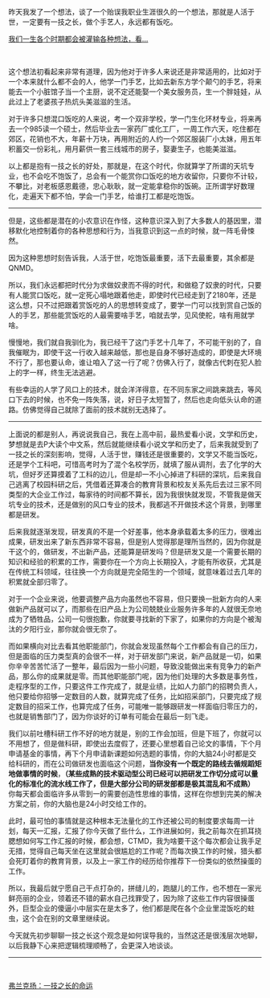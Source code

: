 <p>昨天我发了一个想法，谈了一个贻误我职业生涯很久的一个想法，那就是人活于世，一定要有一技之长，做个手艺人，永远都有饭吃。</p><a data-draft-node="block" data-draft-type="link-card" href="https://www.zhihu.com/pin/1026570821711540224" class="internal">我们一生各个时期都会被灌输各种想法，看…</a><p class="ztext-empty-paragraph"><br/></p><p>这个想法初看起来非常有道理，因为他对于许多人来说还是非常适用的，比如对于一个本来就什么都不会的人，他学一门手艺，比如去新东方学个颠勺的手艺，将来能去一个小脏馆子当一个主厨，说不定还能娶一个美女服务员，生一个胖娃娃，从此过上了老婆孩子热炕头美滋滋的生活。</p><p>对于许多只想混口饭吃的人来说，考一个双非学校，学一门生化环材专业，将来再去一个985读一个硕士，然后毕业去一家药厂或化工厂，一周工作六天，吃住都在郊区，花销也不大，年薪十万块，再用附近的人约一个郊区服装厂小太妹，用五年积蓄交一份彩礼，用月薪供一套三线城市的房子，娶妻生子，也能美滋滋。</p><p>以上都是抱有一技之长的好处，那就是，在这个时代，你就算学了所谓的天坑专业，也不会吃不饱饭了，总会有一个能赏你口饭吃的地方收留你，只要你不计较，不攀比，对老板感恩戴德，忠心耿耿，就一定能拿稳你的饭碗。正所谓学好数理化，走遍天下都不怕，学会一门手艺，给谁打工都是吃饱饭。</p><hr/><p>但是，这些都是潜在的小农意识在作怪，这种意识深入到了大多数人的基因里，潜移默化地控制着你的各种思想和行为，当我意识到这一点的时候，就一阵毛骨悚然。</p><p>因为这种思想时刻告诉我，人活于世，吃饱饭最重要，活下去最重要，其余都是QNMD。</p><p>所以，我们永远都把时代分为求做奴隶而不得的时代，和做稳了奴隶的时代，只要有人能赏口饭吃，就一定死心塌地跟着他走，即使时代已经走到了2180年，还是这么想，只不过把跟着赏饭吃的人的思想转变成了，要学一门可以找到赏自己饭的人的手艺，那些能赏饭吃的人最需要啥手艺，咱就去学，见风使舵，啥有用就学啥。</p><p>慢慢地，我们就自我驯化为，我已经干了这门手艺十几年了，不可能干别的了，自我催眠为，即使干这一行收入越来越低，那也是自身不够好造成的，即使是大环境不行了，那也要认命，谁让咱入了这一行了呢？仿佛入行了，就像古代刺在犯人脸上的字一样，终生无法逃避。</p><p>有些幸运的人学了风口上的技术，就会洋洋得意，在不同东家之间跳来跳去，等风口下去的时候，也不免一阵失落，说，好日子太短暂了，然后也走向低头认命的道路。仿佛觉得自己就除了面前的技术就别无选择了。</p><hr/><p>上面说的都是别人，再说说我自己，我在上高中前，最热爱看小说，文学和历史，梦想就是去P大读个中文系，然后就能继续看小说文学和历史了，后来我就受到了一技之长的深刻影响，觉得，人活于世，赚钱还是很重要的，文学又不能当饭吃，还是学个工科吧，可惜高考时为了混个名校学历，就填了服从调剂，去了化学的大坑，但好歹还算摸着了工科的边儿，但是却一不小心掉进了科研的深坑，后来我自己逃离了校园科研之后，凭借着还算凑合的教育背景和校友关系先后去过三家不同类型的大企业工作过，每家待的时间都不算长，因为我很快就发现，不管我是做天坑专业的技术，还是做别的风口专业的技术，我都逃不开做技术这个背景，到哪里都是研发。</p><p>后来我就逐渐发现，研发真的不是一个好差事，他本身承载着太多的压力，很难出成果，研发出来了新东西非常不容易，但是别人觉得那是理所当然的，因为你就是干这个的，做研发，不出新产品，还能算是研发吗？但是研发又是一个需要长期的知识和经验的积累的工作，需要你在一个方向上长期投入，才能有所收获，尤其是在传统工科领域，往往换一个方向就是完全陌生的一个领域，就意味着过去几年的积累就全部归零了。</p><p>对于一个企业来说，他要调整产品方向虽然也不容易，但只要换一批新方向的人来做新产品就可以了，而那些在旧产品上为公司兢兢业业服务许多年的人就很无奈地成为了牺牲品，公司一句很抱歉，你就要寻找新的下家了，如果你的方向是个被淘汰的夕阳行业，那你就会很无奈了。</p><p>而如果横向对比去看其他职能部门，你就会发现虽然每个工作都会有自己的压力，但是面临的压力类型真的会很不一样，对于研发部门来说，新产品就是一切，如果你辛辛苦苦忙活了一整年，最后因为一些小问题，导致没能做出来有竞争力的新产品，那么你的成果就是零。而其他职能部门呢，因为他们处理的大多数是事务性，走程序型的工作，只要这件工作完成了，就是业绩，比如人力部门的招聘负责人，他只要给你招够一定数目的人数，就算完成了任务，比如招采部门，只要完成了规定数目的招采工作，也算完成了任务，可能唯一能够跟研发一样面临归零压力的，也就是销售部门了，因为你谈好的订单有可能会在最后一刻飞走。</p><p>我们以前吐槽科研工作不好的地方就是，别的工作会加班，但是下班了，你就可以不用想了，但是做科研，即使出去度假了，还要心里想着自己论文的事情，下个月申请基金的事情，再下个月申请新课题如何选题的事情，你的大脑24小时都是交给科研的，而在公司做研发也面临这个问题，<b>当你没有一个既定的路线去循规蹈矩地做事情的时候</b>，<b>（某些成熟的技术驱动型公司已经可以把研发工作切分成可以量化的标准化的流水线工作了，但是大部分公司的研发部都是极其混乱和不成熟）</b>    你每天都会面临许多从零到一的需要创造性思维的事情，这样在你想到完美的解决方案之前，你的大脑也是24小时交给工作的。</p><p>此时，最可怕的事情就是这种根本无法量化的工作还被公司的制度要求每周一计划，每天一汇报，汇报了你今天做了些什么，工作进展如何，我之前每次在抓耳挠腮想如何写工作汇报的时候，都会想，CTMD，我为啥要干这个每次都会让我手足无措，觉得自己每天坐在这里就会很尴尬的工作呢？而每次换工作的时候，猎头都会死盯着你的教育背景，以及上一家工作的经历给你推荐下一份类似的依然操蛋的工作。</p><p>所以，我最后就宁愿自己干点打杂的，拼缝儿的，跑腿儿的工作，也不想在一家光鲜亮丽的企业，领着还不错的薪水自己找罪受了，因为除了这些工作内容很操蛋外，巨型企业的傻逼小中层实在是太多了，他们都是爬在各个企业里混饭吃的蛀虫，这个会在别的文章里继续说。</p><p>今天就先初步聊聊一技之长这个观念是如何误导我的，当然这还是很浅层次地聊，以后我静下心来把逻辑梳理顺畅了，会更深入地谈谈。</p><hr/><p class="ztext-empty-paragraph"><br/></p><a data-draft-node="block" data-draft-type="link-card" href="https://zhuanlan.zhihu.com/p/65134554" data-image="https://pic2.zhimg.com/v2-47702f5a2876dc8318520e61c4dd6d79_r.jpg" data-image-width="987" data-image-height="380" class="internal">弗兰克扬：一技之长的命运</a><p></p>